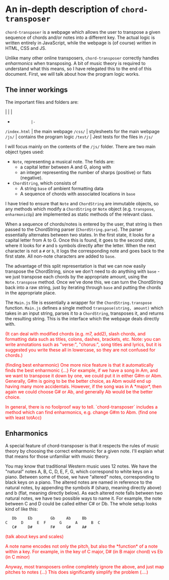 # An in-depth description of `chord-transposer`

`chord-transposer` is a webpage which allows the user to transpose a given sequence of chords and/or notes into a different key. The actual logic is written entirely in JavaScript, while the webpage is (of course) written in HTML, CSS and JS.

Unlike many other online transposers, `chord-transposer` correctly handles *enharmonics* when transposing. A bit of music theory is required to understand what this means, so I have relegated this to the end of this document. First, we will talk about how the program logic works.


## The inner workings

The important files and folders are:

|             | |
-             |-
`/index.html` | the main webpage
`/css/`       | stylesheets for the main webpage
`/js/`        | contains the program logic
`/test/`      | Jest tests for the files in `/js/`

I will focus mainly on the contents of the `/js/` folder. There are two main object types used:
- `Note`, representing a musical note. The fields are:
  - a capital letter between A and G, along with
  - an integer representing the number of sharps (positive) or flats (negative).
- `ChordString`, which consists of
  - A string `base` of ambient formatting data
  - A sequence of chords with associated locations in `base`

I have tried to ensure that `Note` and `ChordString` are immutable objects, so any methods which modify a `ChordString` or `Note` object (e.g. `transpose`, `enharmonicUp`) are implemented as static methods of the relevant class.

When a sequence of chords/notes is entered by the user, that string is then passed to the ChordString parser (`ChordString.parse`). The parser essentially alternates between two states. In the first state, it looks for a capital letter from A to G. Once this is found, it goes to the second state, where it looks for `#` and `b` symbols directly after the letter. When the next character is not a `#` or `b`, it logs the corresponding note and goes back to the first state. All non-note characters are added to `base`.

The advantage of this split representation is that we can now easily transpose the ChordString, since we don't need to do anything with `base` - we just transpose each chords by the appropriate amount, using the `Note.transpose` method. Once we've done this, we can turn the ChordString back into a raw string, just by iterating through `base` and putting the chords in the appropriate place.

The `Main.js` file is essentially a wrapper for the `ChordString.transpose` function. `Main.js` defines a single method `transpose(string, amount)` which takes in an input string, parses it to a `ChordString`, transposes it, and returns the resulting string. This is the interface which the webpage deals directly with.

<p style="color: red">(It can deal with modified chords (e.g. m7, add2), slash chords, and formatting data such as titles, colons, dashes, brackets, etc. Note: you can write annotations such as "verse:", "chorus:", song titles and lyrics, but it is suggested you write these all in lowercase, so they are not confused for chords.)</p>


<p style="color: red">(finding best enharmonic)
One more nice feature is that it automatically finds the best enharmonic {...}
For example, if we have a song in Am, and we want to transpose it down by one, we could put it in either G#m or Abm. Generally, G#m is going to be the better choice, as Abm would end up having many more accidentals. However, if the song was in A *major*, then again we could choose G# or Ab, and generally Ab would be the better choice.</p>

<p style="color: red">In general, there is no foolproof way to tell. `chord-transposer` includes a method which can find enharmonics, e.g. change G#m to Abm. (find one with least totAcc)</p>


## Enharmonics

A special feature of chord-transposer is that it respects the rules of music theory by choosing the correct enharmonic for a given note. I'll explain what that means for those unfamiliar with music theory.

You may know that traditional Western music uses 12 notes. We have the "natural" notes A, B, C, D, E, F, G, which correspond to white keys on a piano. Between some of those, we have "altered" notes, corresponding to black keys on a piano. The altered notes are named in reference to the natural notes, by appending the symbols # (sharp, meaning directly above) and b (flat, meaning directly below). As each altered note falls between two natural notes, we have two possible ways to name it. For example, the note between C and D could be called either C# or Db. The whole setup looks kind of like this:

       Db     Eb        Gb     Ab     Bb
    C      D      E  F      G      A      B  C
       C#     D#        F#     G#     A#

<p style="color: red">(talk about keys and scales)</p>
<p style="color: red">A note name encodes not only the pitch, but also the *function* of a note within a key. For example, in the key of C major, D# (in B major chord) vs Eb (in C minor)</p>

<p style="color: red">Anyway, most transposers online completely ignore the above, and just map pitches to notes
(...)
This does significantly simplify the problem (....)
</p>

